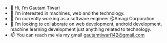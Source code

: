 - 👋 Hi, I’m Gautam Tiwari
- 👀 I’m interested in machines, web and the technology.
- 🌱 I’m currently working as a software engineer @Amagi Corporation.
- 💞️ I’m looking to collaborate on web development, android development, machine learning development just anything related to technology.
- 📫 You can reach me via my gmail gautamtiwari142@gmail.com

<!---
gautamtiwari007/gautamtiwari007 is a ✨ special ✨ repository because its `README.md` (this file) appears on your GitHub profile.
You can click the Preview link to take a look at your changes.
--->

